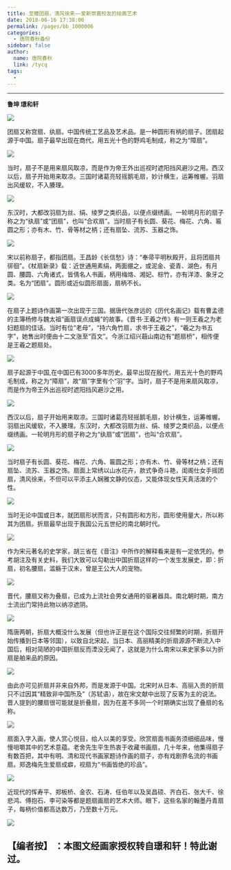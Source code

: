 ```yaml
---
title: 至臻团扇，清风徐来——爱新崇嘉校友的绘画艺术
date: 2018-06-16 17:38:00
permalink: /pages/bb_1000006
categories: 
  - 唐院春秋备份
sidebar: false
author: 
  name: 唐院春秋
  link: /tycq
tags: 
  - 
---
```


* * *



 **鲁坤 璟和轩**

![](/pic/img1.ph.126.net_i4O6ceat1m5gwbpEqWCCbg==_1609192441955299687.jpg)

团扇又称宫扇、纨扇。中国传统工艺品及艺术品。是一种圆形有柄的扇子。团扇起源于中国。扇子最早出现在商代，用五光十色的野鸡毛制成，称之为“障扇”。

![](/pic/img2.ph.126.net_i0YhQGCnaoaKmOKT0VHWSg==_1277896394286660101.jpg)

当时，扇子不是用来扇风取凉，而是作为帝王外出巡视时遮阳挡风避沙之用。西汉以后，扇子开始用来取凉。三国时诸葛亮轻摇鹅毛扇，妙计横生，运筹帷幄。羽扇出风缓软，不入腠理。

![](/pic/img0.ph.126.net_lST5I-GhSLzqynxOgwrGdQ==_6631594431772907403.jpg)

东汉时，大都改羽扇为丝、绢、绫罗之类织品，以便点缀绣画。一轮明月形的扇子称之为“纨扇”或“团扇”，也叫“合欢扇”。当时扇子有长圆、葵花、梅花、六角、匾圆之形；亦有木、竹、骨等材之柄；还有扇坠、流苏、玉器之饰。

![](/pic/img2.ph.126.net_2LlZHmj-0J1eco2h_hTz0w==_3082995419932101341.jpg)

宋以前称扇子，都指团扇。王昌龄《长信愁》诗：“奉帚平明秋殿开，且将团扇共徘徊”。《杖扇新录》载：近世通用素绢，两面绷之，或泥金、瓷青、湖色，有月圆、腰圆、六角诸式，皆倩名人书画，柄用梅烙、湘妃、棕竹，亦有洋漆、象牙之类。名为“团扇”。圆形或近似圆形扇面，扇柄不长。

![](/pic/img0.ph.126.net_xPhm25bFMqldftBMOxt1ow==_156781562128137072.jpg)

在扇子上题诗作画第一次出现于三国。据唐代张彦远的《历代名画记》载有曹孟德的主簿杨修与魏太祖“画扇误点成蝇”的故事。《晋书·王羲之传》有一则王羲之为老妇题扇的佳话。当时有位“老母”，“持六角竹扇，求书于王羲之”，“羲之为书五字”，她售出时便由十二文涨至“百文”。今浙江绍兴蕺山南边有“题扇桥”，相传便是王羲之题扇处。

![](/pic/img1.ph.126.net_Pq1RuH3n_WTjwMLjZcyIlg==_1400056534259269198.jpg)

扇子起源于中国,在中国已有3000多年历史。最早出现在殷代，用五光十色的野鸡毛制成，称之为“障扇”，故“扇”字里有个“羽”字。当时，扇子不是用来扇风取凉，而是作为帝王外出巡视时遮阳挡风避沙之用。

![](/pic/img2.ph.126.net_OrexBZqXY4DwGADhu1sUkQ==_6600368301539591462.jpg)

西汉以后，扇子开始用来取凉。三国时诸葛亮轻摇鹅毛扇，妙计横生，运筹帷幄。羽扇出风缓软，不入腠理。东汉时，大都改羽扇为丝、绢、绫罗之类织品，以便点缀绣画。一轮明月形的扇子称之为“纨扇”或“团扇”，也叫“合欢扇”。

![](/pic/img1.ph.126.net_shPJPGAZVcD3t0jvq0RwXQ==_2110499375476872916.jpg)

当时扇子有长圆、葵花、梅花、六角、匾圆之形；亦有木、竹、骨等材之柄；还有扇坠、流苏、玉器之饰。扇面上常绣以山水花卉，款式争奇斗艳，闺阁仕女手摇团扇，清风徐来，不但可以平添主人娴雅文静的仪态，又能体现女性天真活泼的个性。

![](/pic/img2.ph.126.net_nhGXPNPKJyYtash7yQNSVA==_86412817950507248.jpg)

当时无论中国或日本，就团扇形状而言，只有圆形和方形，圆形使用量大，所以称其为团扇。折扇最早出现于我国公元五世纪的南北朝时代。

![](/pic/img0.ph.126.net_8NkouLV3gA3iHMUz2Hf5mw==_6608273790145349187.jpg)

作为宋元著名的史学家，胡三省在《音注》中所作的解释看来是有一定依凭的。参考胡注及有关史料，我们大致可以勾勒出中国折扇这样的一个发生发展史，即：折扇，初名腰扇，滥觞于汉末，曾是王公大人的宠物。

![](/pic/img1.ph.126.net_Y3FjZ9MuO9HEKRmadW9nXQ==_6599323765495177744.jpg)

晋代，腰扇又称为叠扇，已成为上流社会男女通用的驱暑器具。南北朝时期，南方士流出门常持此物以纳凉遮阴。

![](/pic/img2.ph.126.net_OtQh2sqSRoColdxtCGmL3g==_2607021234314386976.jpg)

隋唐两朝，折扇大概没什么发展（但也许正是在这个国际交往频繁的时期，折扇开始传播到日本等邻国），以致自北宋起，当日本、高丽精美的折扇源源不断流入中国后，相对简陋的中国折扇反而湮没无闻了，这就是为什么南宋以来史家多以为折扇是舶来品的原因。

![](/pic/img1.ph.126.net_e9PBn1WVN7Z-zfFUqbU-4g==_2601110259803455027.jpg)

由此亦可见折扇并非来自外邦，而是发源于中国。北宋时从日本、高丽入贡的折扇只不过因其“精致非中国所及”（苏轼语），故在宋文献中出现了反客为主的说法。
晋人提到的腰扇很可能就是折叠扇，因为在差不多同一个时期确实出现了叠扇的名称。

![](/pic/img2.ph.126.net_A6fmgliC9Wl7E_WYT9AIPg==_2993486377418328920.jpg)

扇面入字入画，使人赏心悦目，给人以美的享受。欣赏扇面书画务须细细品味，慢慢咀嚼其中的艺术意蕴。老舍先生平生热衷于收藏书画扇，几十年来，他集得扇子有数百把，其中有明、清和现代书画家题诗作画的扇子，亦有戏剧界名流的书画扇。郑逸梅先生爱扇成癖，视扇为“书画皆绝的珍品”。

![](/pic/img0.ph.126.net_10kkouQni-tYTGbjNWst3A==_6608252899424412360.jpg)

近现代的恽寿平、郑板桥、金农、石涛、任伯年以及吴昌硕、齐白石、张大千、徐悲鸿、傅抱石、李可染等都是题扇画扇的艺术大师。眼下，这些名家的翰墨丹青扇子，每柄价值都高达数万，乃至数十万元。

![](/pic/img1.ph.126.net_d9OMKVPEi4lMBkou8vUU3Q==_6631496575238034061.jpg)

  

【编者按】 ：本图文经画家授权转自璟和轩！特此谢过。  
---